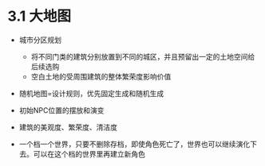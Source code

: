 # 3.1 大地图

- 城市分区规划
  - 将不同门类的建筑分别放置到不同的城区，并且预留出一定的土地空间给后续选购
  - 空白土地的受周围建筑的整体繁荣度影响价值

- 随机地图=设计规则，优先固定生成和随机生成

- 初始NPC位置的摆放和演变

- 建筑的美观度、繁荣度、清洁度
- 一个档一个世界，只要不删除存档，即使角色死亡了，世界也可以继续演化下去。可以在这个档的世界里再建立新角色